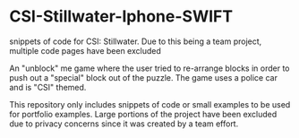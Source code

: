 
# CSI-Stillwater-Iphone-SWIFT
snippets of code for CSI: Stillwater. Due to this being a team project, multiple code pages have been excluded

An "unblock" me game where the user tried to re-arrange blocks in order to push out a "special" block out of the puzzle. The game uses a police car and is "CSI" themed.

This repository only includes snippets of code or small examples to be used for portfolio examples. Large portions of the project 
have been excluded due to privacy concerns since it was created by a team effort.

